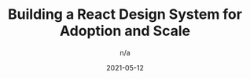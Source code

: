 ---
author: n/a
date: 2021-05-12
publisher: bitdev_
tags:
  - react
  - design-systems
target_url: https://blog.bitsrc.io/building-a-react-design-system-for-adoption-and-scale-1d34538619d1
title: Building a React Design System for Adoption and Scale
---